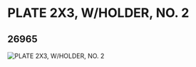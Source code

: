 # PLATE 2X3, W/HOLDER, NO. 2
## 26965
![PLATE 2X3, W/HOLDER, NO. 2](https://lc-www-live-s.legocdn.com/media/bricks/5/2/6153845.jpg)